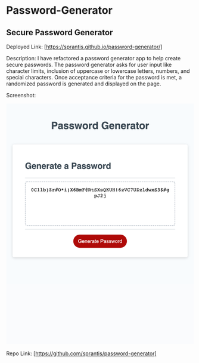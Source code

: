 # Password-Generator

## Secure Password Generator 

Deployed Link:
[https://sprantis.github.io/password-generator/]


Description:
I have refactored a password generator app to help create secure passwords. The password generator asks for user input like character limits, inclusion of uppercase or lowercase letters, numbers, and special characters. Once acceptance criteria for the password is met, a randomized password is generated and displayed on the page. 






Screenshot:

![Password-Generator](./assets/images/password-generator-screenshot.png)

Repo Link:
[https://github.com/sprantis/password-generator]